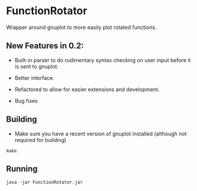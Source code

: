 # FunctionRotator
Wrapper around gnuplot to more easily plot rotated functions.

## New Features in 0.2:

* Built-in parser to do rudimentary syntax checking on user input before it is sent to gnuplot.

* Better interface.

* Refactored to allow for easier extensions and development.

* Bug fixes

## Building
* Make sure you have a recent version of gnuplot installed (although not required for building)

```
make
```

## Running

```
java -jar FunctionRotator.jar
```










